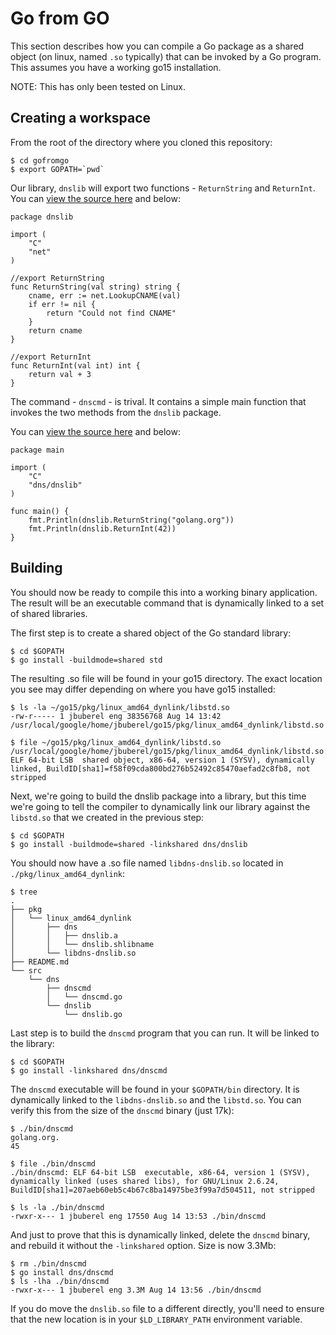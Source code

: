 # Go from GO

This section describes how you can compile a Go package as a shared object
(on linux, named `.so` typically) that can be invoked by a Go program. This
assumes you have a working go15 installation. 

NOTE: This has only been tested on Linux.

## Creating a workspace

From the root of the directory where you cloned this repository:

```
$ cd gofromgo
$ export GOPATH=`pwd`
```

Our library, `dnslib` will export two functions - `ReturnString` and `ReturnInt`. You can [view the source here](./src/dns/dnslib/dnslib.go) and below:

```
package dnslib

import (
    "C"
    "net"
)

//export ReturnString
func ReturnString(val string) string {
    cname, err := net.LookupCNAME(val)
    if err != nil {
        return "Could not find CNAME"
    }
    return cname
}

//export ReturnInt
func ReturnInt(val int) int {
    return val + 3
}
```

The command - `dnscmd` - is trival. It contains a simple main function that invokes the two methods from the `dnslib` package.

You can [view the source here](./src/dns/dnscmd/dnscmd.go) and below:

```
package main

import (
    "C"
    "dns/dnslib"
)

func main() {
    fmt.Println(dnslib.ReturnString("golang.org"))
    fmt.Println(dnslib.ReturnInt(42))
}
```

## Building

You should now be ready to compile this into a working binary application.
The result will be an executable command that is dynamically linked to a
set of shared libraries. 

The first step is to create a shared object of the Go standard library:

```
$ cd $GOPATH
$ go install -buildmode=shared std
```

The resulting .so file will be found in your go15 directory. The exact location you see may differ depending on where you have go15 installed:

```
$ ls -la ~/go15/pkg/linux_amd64_dynlink/libstd.so 
-rw-r----- 1 jbuberel eng 38356768 Aug 14 13:42 /usr/local/google/home/jbuberel/go15/pkg/linux_amd64_dynlink/libstd.so

$ file ~/go15/pkg/linux_amd64_dynlink/libstd.so 
/usr/local/google/home/jbuberel/go15/pkg/linux_amd64_dynlink/libstd.so: ELF 64-bit LSB  shared object, x86-64, version 1 (SYSV), dynamically linked, BuildID[sha1]=f58f09cda800bd276b52492c85470aefad2c8fb8, not stripped
```

Next, we're going to build the dnslib package into a library, but this time we're going to tell the compiler to dynamically link our library against the `libstd.so` that we created in the previous step:

```
$ cd $GOPATH
$ go install -buildmode=shared -linkshared dns/dnslib
```

You should now have a .so file named `libdns-dnslib.so` located in `./pkg/linux_amd64_dynlink`:

```
$ tree 
.
├── pkg
│   └── linux_amd64_dynlink
│       ├── dns
│       │   ├── dnslib.a
│       │   └── dnslib.shlibname
│       └── libdns-dnslib.so
├── README.md
└── src
    └── dns
        ├── dnscmd
        │   └── dnscmd.go
        └── dnslib
            └── dnslib.go

```

Last step is to build the `dnscmd` program that you can run. It will be
linked to the library:

```
$ cd $GOPATH
$ go install -linkshared dns/dnscmd
```

The `dnscmd` executable will be found in your `$GOPATH/bin` directory. It is
dynamically linked to the `libdns-dnslib.so` and the `libstd.so`. You can verify this from the size of the `dnscmd` binary (just 17k):

```
$ ./bin/dnscmd
golang.org.
45

$ file ./bin/dnscmd
./bin/dnscmd: ELF 64-bit LSB  executable, x86-64, version 1 (SYSV), dynamically linked (uses shared libs), for GNU/Linux 2.6.24, BuildID[sha1]=207aeb60eb5c4b67c8ba14975be3f99a7d504511, not stripped

$ ls -la ./bin/dnscmd
-rwxr-x--- 1 jbuberel eng 17550 Aug 14 13:53 ./bin/dnscmd

```

And just to prove that this is dynamically linked, delete the `dnscmd` binary, and rebuild it without the `-linkshared` option. Size is now 3.3Mb:

```
$ rm ./bin/dnscmd
$ go install dns/dnscmd
$ ls -lha ./bin/dnscmd 
-rwxr-x--- 1 jbuberel eng 3.3M Aug 14 13:56 ./bin/dnscmd

```

If you do move the `dnslib.so` file to a different directly, you'll need to ensure that the new location is in your `$LD_LIBRARY_PATH` environment variable.